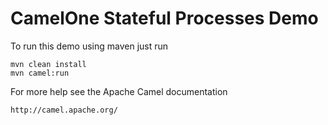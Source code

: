 CamelOne Stateful Processes Demo
================================

To run this demo using maven just run

    mvn clean install
    mvn camel:run

For more help see the Apache Camel documentation

    http://camel.apache.org/
    
